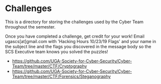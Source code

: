 # Challenges

This is a directory for storing the challenges used by the Cyber Team throughout the semester.

Once you have completed a challenge, get credit for your work! Email ugascs[at]gmail.com with 'Hacking Hours 10/23/19 Flags' and your name in the subject line and the flags you discovered in the message body so the SCS Executive team knows you solved the puzzles!

- https://github.com/UGA-Society-for-Cyber-Security/Cyber-Team/tree/master/CTF/Cryptography
- https://github.com/UGA-Society-for-Cyber-Security/Cyber-Team/tree/master/CTF/Forensics/Steganography
